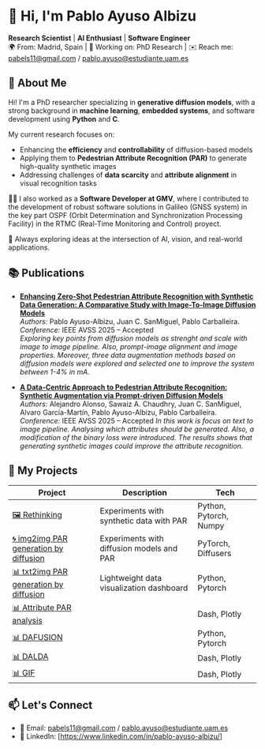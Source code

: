 # 👋 Hi, I'm Pablo Ayuso Albizu

**Research Scientist** | **AI Enthusiast** | **Software Engineer**  
🌍 From: Madrid, Spain | 💼 Working on: PhD Research | ✉️ Reach me: pabels11@gmail.com / pablo.ayuso@estudiante.uam.es



## 🧠 About Me

Hi! I'm a PhD researcher specializing in **generative diffusion models**, with a strong background in **machine learning**, **embedded systems**, and software development using **Python** and **C**.

My current research focuses on:
- Enhancing the **efficiency** and **controllability** of diffusion-based models
- Applying them to **Pedestrian Attribute Recognition (PAR)** to generate high-quality synthetic images
- Addressing challenges of **data scarcity** and **attribute alignment** in visual recognition tasks

🧑‍💼 I also worked as a **Software Developer at GMV**, where I contributed to the development of robust software solutions in Galileo (GNSS system) in the key part
OSPF (Orbit Determination and Synchronization Processing Facility) in the RTMC (Real-Time Monitoring and Control) proyect.

🔧 Always exploring ideas at the intersection of AI, vision, and real-world applications.

## 📚 Publications

- **[Enhancing Zero-Shot Pedestrian Attribute Recognition with Synthetic Data
Generation: A Comparative Study with Image-To-Image Diffusion Models]()**  
  *Authors:* Pablo Ayuso-Albizu, Juan C. SanMiguel, Pablo Carballeira.                                                             
  *Conference:* IEEE AVSS 2025 – Accepted  
  _Exploring key points from diffusion models as strenght and scale with image to image pipeline. Also, prompt-image alignment and image properties. Moreover, three data augmentation methods based on diffusion models were explored and selected one to improve the system between 1-4% in mA._

- **[A Data-Centric Approach to Pedestrian Attribute Recognition:
Synthetic Augmentation via Prompt-driven Diffusion Models]()**  
  *Authors:* Alejandro Alonso, Sawaiz A. Chaudhry, Juan C. SanMiguel, Alvaro García-Martín, Pablo Ayuso-Albizu, Pablo Carballeira.  
  *Conference:* IEEE AVSS 2025 – Accepted 
  _In this work is focus on text to image pipeline. Analysing which attributes should be generated. Also, a modification of the binary loss were introduced. The results shows that generating synthetic images could improve the attribute recognition._


## 🚀 My Projects

| Project | Description | Tech |
|--------|-------------|------|
| [🖼️ Rethinking](https://github.com/PAyuso/Rethinking_of_PAR_synthetic/) | Experiments with synthetic data with PAR | Python, Pytorch, Numpy |
| [🌀 img2img PAR generation by diffusion]() | Experiments with diffusion models and PAR | PyTorch, Diffusers |
| [📊 txt2img PAR generation by diffusion]() | Lightweight data visualization dashboard | Python, Pytorch |
| [📊 Attribute PAR analysis]() |  | Dash, Plotly |
| [📊 DAFUSION]() |  | Python, Pytorch |
| [📊 DALDA]() |  | Dash, Plotly |
| [📊 GIF]() |  | Dash, Plotly |


## 📫 Let's Connect

- 📧 Email: pabels11@gmail.com / pablo.ayuso@estudiante.uam.es
- 🧷 LinkedIn: [https://www.linkedin.com/in/pablo-ayuso-albizu/]
